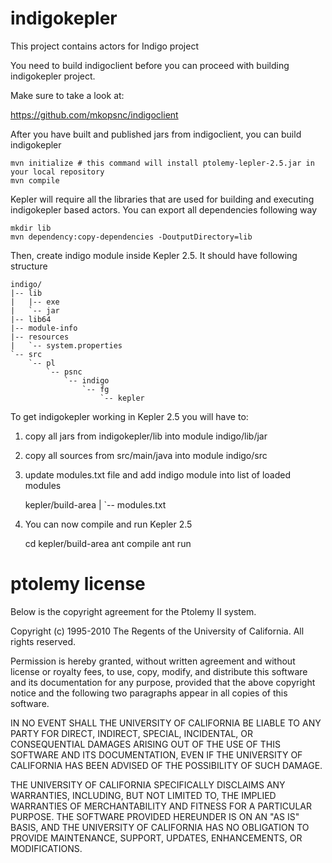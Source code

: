 # indigokepler
This project contains actors for Indigo project

You need to build indigoclient before you can proceed with building indigokepler project.

Make sure to take a look at:

https://github.com/mkopsnc/indigoclient

After you have built and published jars from indigoclient, you can build indigokepler

	mvn initialize # this command will install ptolemy-lepler-2.5.jar in your local repository
	mvn compile

Kepler will require all the libraries that are used for building and executing indigokepler based actors. You can export all dependencies following way

	mkdir lib
	mvn dependency:copy-dependencies -DoutputDirectory=lib

Then, create indigo module inside Kepler 2.5. It should have following structure

    indigo/
    |-- lib
    |   |-- exe
    |   `-- jar
    |-- lib64
    |-- module-info
    |-- resources
    |   `-- system.properties
    `-- src
        `-- pl
            `-- psnc
                `-- indigo
                    `-- fg
                        `-- kepler	

To get indigokepler working in Kepler 2.5 you will have to:

1. copy all jars from indigokepler/lib into module indigo/lib/jar

2. copy all sources from src/main/java into module indigo/src

3. update modules.txt file and add indigo module into list of loaded modules


    kepler/build-area
    |
    `-- modules.txt
    
4. You can now compile and run Kepler 2.5

    cd kepler/build-area
    ant compile
    ant run

# ptolemy license

Below is the copyright agreement for the Ptolemy II system.

Copyright (c) 1995-2010 The Regents of the University of California. All rights reserved.

Permission is hereby granted, without written agreement and without license or royalty fees, to use, copy, modify, and distribute this software and its documentation for any purpose, provided that the above copyright notice and the following two paragraphs appear in all copies of this software.

IN NO EVENT SHALL THE UNIVERSITY OF CALIFORNIA BE LIABLE TO ANY PARTY FOR DIRECT, INDIRECT, SPECIAL, INCIDENTAL, OR CONSEQUENTIAL DAMAGES ARISING OUT OF THE USE OF THIS SOFTWARE AND ITS DOCUMENTATION, EVEN IF THE UNIVERSITY OF CALIFORNIA HAS BEEN ADVISED OF THE POSSIBILITY OF SUCH DAMAGE.

THE UNIVERSITY OF CALIFORNIA SPECIFICALLY DISCLAIMS ANY WARRANTIES, INCLUDING, BUT NOT LIMITED TO, THE IMPLIED WARRANTIES OF MERCHANTABILITY AND FITNESS FOR A PARTICULAR PURPOSE. THE SOFTWARE PROVIDED HEREUNDER IS ON AN "AS IS" BASIS, AND THE UNIVERSITY OF CALIFORNIA HAS NO OBLIGATION TO PROVIDE MAINTENANCE, SUPPORT, UPDATES, ENHANCEMENTS, OR MODIFICATIONS.
